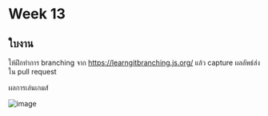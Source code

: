 # Week 13 #

## ใบงาน

ให้ฝึกทำการ branching  จาก  https://learngitbranching.js.org/ แล้ว capture ผลลัพธ์ส่งใน pull request

ผลการเล่นเกมส์

![image](https://user-images.githubusercontent.com/92081694/144768906-4886bce3-ea8e-4401-9d81-86e2f3382257.png)
